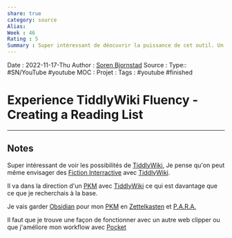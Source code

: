 ```yaml
---
share: true 
category: source
Alias:
Week : 46
Rating : 5
Summary : Super intéressant de déocuvrir la puissance de cet outil. Un peu en dehors de ce que je pensais faire (web clipping) mais donne envie d'utiliser cet outil pour des Fictions Interractives
---
```

Date : 2022-11-17-Thu
Author : [Soren Bjornstad](Soren%20Bjornstad.md)
Source : 
Type:: #SN/YouTube  #youtube 
MOC :
Projet : 
Tags : #youtube #finished  

# Experience TiddlyWiki Fluency - Creating a Reading List


***

## Notes

Super intéressant de voir les possibilités de [TiddlyWiki](TiddlyWiki.md), Je pense qu'on peut même envisager des [Fiction Interractive](Fiction%20Interractive.md) avec [TiddlyWiki](TiddlyWiki.md).

Il va dans la direction d'un [PKM](../seeds/PKM.md) avec [TiddlyWiki](TiddlyWiki.md) ce qui est davantage que ce que je recherchais à la base. 

Je vais garder [Obsidian](Obsidian.md) pour mon [PKM](../seeds/PKM.md) en [Zettelkasten](M%C3%A9thode%20Zettelkasten.md) et [P.A.R.A.](P.A.R.A..md) 

Il faut que je trouve une façon de fonctionner avec un autre web clipper ou que j'améliore mon workflow avec [Pocket](Pocket.md)

